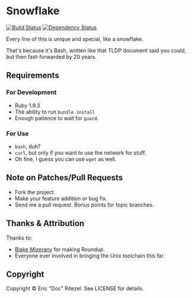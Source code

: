 # Snowflake

[![Build Status](https://secure.travis-ci.org/ohrite/snowflake.png)](http://travis-ci.org/ohrite/snowflake)
[![Dependency Status](https://gemnasium.com/ohrite/snowflake.png)](https://gemnasium.com/ohrite/snowflake)

Every line of this is unique and special, like a snowflake.

That's because it's Bash, written like that TLDP document said you could,
but then fast-forwarded by 20 years.

## Requirements

### For Development

  * Ruby 1.9.3
  * The ability to run `bundle install`
  * Enough patience to wait for `guard`.

### For Use

  * `bash`, duh?
  * `curl`, but only if you want to use the network for stuff.
  * Oh fine, I guess you can use `wget` as well.

## Note on Patches/Pull Requests

  * Fork the project.
  * Make your feature addition or bug fix.
  * Send me a pull request. Bonus points for topic branches.

## Thanks & Attribution

Thanks to:

* [Blake Mizerany](http://twitter.com/bmizerany) for making Roundup.
* Everyone ever involved in bringing the Unix toolchain this far.

## Copyright

Copyright &copy; Eric "Doc" Ritezel. See LICENSE for details.
